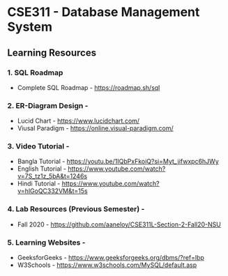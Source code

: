 # CSE311 - Database Management System

## Learning Resources

### 1. SQL Roadmap 
* Complete SQL Roadmap - https://roadmap.sh/sql

### 2. ER-Diagram Design -
* Lucid Chart - https://www.lucidchart.com/
* Viusal Paradigm - https://online.visual-paradigm.com/

### 3. Video Tutorial -
* Bangla Tutorial - https://youtu.be/1IQbPxFkoiQ?si=Myt_jifwxpc6hJWy
* English Tutorial - https://www.youtube.com/watch?v=7S_tz1z_5bA&t=1246s
* Hindi Tutorial - https://www.youtube.com/watch?v=hlGoQC332VM&t=15s

### 4. Lab Resources (Previous Semester) -
* Fall 2020 - https://github.com/aaneloy/CSE311L-Section-2-Fall20-NSU

### 5. Learning Websites -
* GeeksforGeeks - https://www.geeksforgeeks.org/dbms/?ref=lbp
* W3Schools - https://www.w3schools.com/MySQL/default.asp